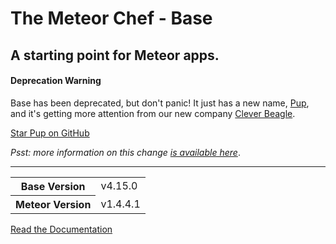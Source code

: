 # The Meteor Chef - Base
A starting point for Meteor apps.
---
#### Deprecation Warning

Base has been deprecated, but don't panic! It just has a new name, [Pup](http://cleverbeagle.com/pup), and it's getting more attention from our new company [Clever Beagle](http://cleverbeagle.com).

[Star Pup on GitHub](http://github.com/cleverbeagle/pup)

_Psst: more information on this change [is available here](https://themeteorchef.com/blog/the-future-of-the-meteor-chef)_.

---

<table>
  <tbody>
    <tr>
      <th>Base Version</th>
      <td>v4.15.0</td>
    </tr>
    <tr>
      <th>Meteor Version</th>
      <td>v1.4.4.1</td>
    </tr>
  </tbody>
</table>

[Read the Documentation](http://themeteorchef.com/base)
